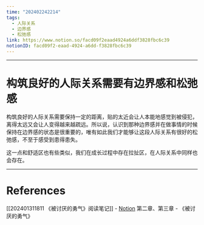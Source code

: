 ```yaml
---
time: "202402242214"
tags:
  - 人际关系
  - 边界感
  - 松弛感
link: https://www.notion.so/facd09f2eaad4924a6ddf3828fbc6c39
notionID: facd09f2-eaad-4924-a6dd-f3828fbc6c39
---
```


--- 
# 构筑良好的人际关系需要有边界感和松弛感

构筑良好的人际关系需要保持一定的距离，贴的太近会让人本能地感觉到被侵犯，离得太远又会让人变得越来越疏远。所以说，认识到那种边界感并在做事情的时候保持在边界感的状态是很重要的，唯有如此我们才能够让这段人际关系有很好的松弛感，不至于感受到患得患失。

这一点和舒适区也有些类似，我们在成长过程中存在拉扯区，在人际关系中同样也会存在。

---
# References

[[202401311811 《被讨厌的勇气》阅读笔记]] - [Notion](https://www.notion.so/202401311811-ad365c2f3e3841faa092be20fbf62e90?pvs=4)
第二章、第三章 - 《被讨厌的勇气》